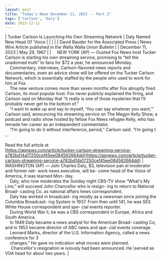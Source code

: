 ```yaml
---
layout: post
title: "Today's News December 11, 2023 -- Part 2"
tags: ['Carlson', 'Daly']
date: 2023-12-11
---
```


| Tucker Carlson Is Launching His Own Streaming Network | Daly Named New Head Of ‘Voice |
|  |  |
| David Bauder for the Associated Press | News Wire Article published in the Walla Walla Union Bulletin |
| December 11, 2023 | May 29, 1967 |
| &nbsp;&nbsp;&nbsp;&nbsp;NEW YORK (AP) — Ousted Fox News host Tucker Carlson is starting his own streaming service, promising to “tell the unadorned truth” to fans for $72 a year, he announced Monday.<br>&nbsp;&nbsp;&nbsp;&nbsp;Commentary, interviews, Carlson-flavored news reports and documentaries, even an advice show will be offered on the Tucker Carlson Network, which is essentially staffed by the people who used to work for him at Fox.<br>&nbsp;&nbsp;&nbsp;&nbsp;The new venture comes more than seven months after Fox abruptly fired Carlson, its most popular host. Fox never publicly explained the firing, and Carlson said on Monday that “it really is one of those mysteries that I’ll probably never get to the bottom of.”<br>&nbsp;&nbsp;&nbsp;&nbsp;“I want to wake up and say to myself, ‘You can say whatever you want,’” Carlson said, announcing his streaming service on The Megyn Kelly Show, a podcast and radio show hosted by fellow Fox News refugee Kelly, who has remade her career as an independent commentator.<br>&nbsp;&nbsp;&nbsp;&nbsp;“I’m going to do it without interference, period,” Carlson said. “I’m going t ...<br><br>Read the full article at<br>[https://apnews.com/article/tucker-carlson-streaming-service-a782bd14a17250cef45ee084562664dd](https://apnews.com/article/tucker-carlson-streaming-service-a782bd14a17250cef45ee084562664dd) | &nbsp;&nbsp;&nbsp;&nbsp;  WASHINGTON (AP) — Johr Charles Daly, $3, television pan el moderator and former net- work news executive, will be- come head of the Voice of America, it was learned Mon- day.<br>&nbsp;&nbsp;&nbsp;&nbsp;Daly, who now moderates the Sunday night CBS-TV show “What's My Line,” will succeed John Chancellor who is resign- ing to return to National Broad- casting Co. as national affairs hews correspondent.<br>&nbsp;&nbsp;&nbsp;&nbsp;Daly has worked in broadcast- ing mostly as a newsman since joining the Columbia Broadcast- ing System in 1937. From then until 141, he was SES White House correspondent and spe- cial events reporter.<br>&nbsp;&nbsp;&nbsp;&nbsp;During World War Ii, be was a CBS correspondent in Europe, Africa and South America.<br>&nbsp;&nbsp;&nbsp;&nbsp;In 1949 Daly became a news analyst for the American Broad- casting Co, and in 1953 became director of ABC news and spe- cial events coverage.<br>&nbsp;&nbsp;&nbsp;&nbsp;Leonard Marks, director af the U.S. Information Agency, called a news conference for 3<br>&nbsp;&nbsp;&nbsp;&nbsp;changes.” He gave no indication what moves were planned.<br>&nbsp;&nbsp;&nbsp;&nbsp;  Chancellor's resignation ie iviously had been announced. He \served as VOA head for abou! two years.  |